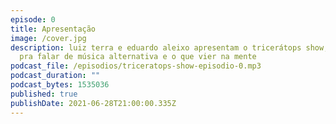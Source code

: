 ```yaml
---
episode: 0
title: Apresentação
image: /cover.jpg
description: luiz terra e eduardo aleixo apresentam o tricerátops show, podcast
  pra falar de música alternativa e o que vier na mente
podcast_file: /episodios/triceratops-show-episodio-0.mp3
podcast_duration: ""
podcast_bytes: 1535036
published: true
publishDate: 2021-06-28T21:00:00.335Z
---
```

